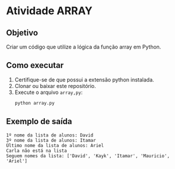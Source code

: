 # Atividade ARRAY 

## Objetivo
Criar um código que utilize a lógica da função array em Python. 

## Como executar
1. Certifique-se de que possui a extensão python instalada. 
2. Clonar ou baixar este repositório. 
3. Execute o arquivo `array,py`:
    ```bash
    python array.py
    ```

## Exemplo de saída
```
1º nome da lista de alunos: David
3º nome da lista de alunos: Itamar
Último nome da lista de alunos: Ariel
Carla não está na lista
Seguem nomes da lista: ['David', 'Kayk', 'Itamar', 'Mauricio', 'Ariel'] 
```